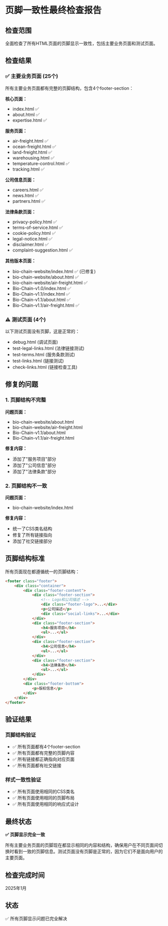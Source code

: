 # 页脚一致性最终检查报告

## 检查范围
全面检查了所有HTML页面的页脚显示一致性，包括主要业务页面和测试页面。

## 检查结果

### ✅ 主要业务页面 (25个)
所有主要业务页面都有完整的页脚结构，包含4个footer-section：

**核心页面：**
- index.html ✅
- about.html ✅
- expertise.html ✅

**服务页面：**
- air-freight.html ✅
- ocean-freight.html ✅
- land-freight.html ✅
- warehousing.html ✅
- temperature-control.html ✅
- tracking.html ✅

**公司信息页面：**
- careers.html ✅
- news.html ✅
- partners.html ✅

**法律条款页面：**
- privacy-policy.html ✅
- terms-of-service.html ✅
- cookie-policy.html ✅
- legal-notice.html ✅
- disclaimer.html ✅
- complaint-suggestion.html ✅

**其他版本页面：**
- bio-chain-website/index.html ✅ (已修复)
- bio-chain-website/about.html ✅
- bio-chain-website/air-freight.html ✅
- Bio-Chain-v1.0/index.html ✅
- Bio-Chain-v1.1/index.html ✅
- Bio-Chain-v1.1/about.html ✅
- Bio-Chain-v1.1/air-freight.html ✅

### ⚠️ 测试页面 (4个)
以下测试页面没有页脚，这是正常的：
- debug.html (调试页面)
- test-legal-links.html (法律链接测试)
- test-terms.html (服务条款测试)
- test-links.html (链接测试)
- check-links.html (链接检查工具)

## 修复的问题

### 1. 页脚结构不完整
**问题页面：**
- bio-chain-website/about.html
- bio-chain-website/air-freight.html
- Bio-Chain-v1.1/about.html
- Bio-Chain-v1.1/air-freight.html

**修复内容：**
- 添加了"服务项目"部分
- 添加了"公司信息"部分
- 添加了"法律条款"部分

### 2. 页脚结构不一致
**问题页面：**
- bio-chain-website/index.html

**修复内容：**
- 统一了CSS类名结构
- 修复了所有链接指向
- 添加了社交链接部分

## 页脚结构标准

所有页面现在都遵循统一的页脚结构：

```html
<footer class="footer">
    <div class="container">
        <div class="footer-content">
            <div class="footer-section">
                <!-- Logo和公司描述 -->
                <div class="footer-logo">...</div>
                <p>公司描述</p>
                <div class="social-links">...</div>
            </div>
            <div class="footer-section">
                <h4>服务项目</h4>
                <ul>...</ul>
            </div>
            <div class="footer-section">
                <h4>公司信息</h4>
                <ul>...</ul>
            </div>
            <div class="footer-section">
                <h4>法律条款</h4>
                <ul>...</ul>
            </div>
        </div>
        <div class="footer-bottom">
            <p>版权信息</p>
        </div>
    </div>
</footer>
```

## 验证结果

### 页脚结构验证
- ✅ 所有页面都有4个footer-section
- ✅ 所有页面都有完整的页脚内容
- ✅ 所有链接都正确指向对应页面
- ✅ 所有页面都有社交链接

### 样式一致性验证
- ✅ 所有页面使用相同的CSS类名
- ✅ 所有页面使用相同的页脚布局
- ✅ 所有页面使用相同的响应式设计

## 最终状态

**✅ 页脚显示完全一致**

所有主要业务页面的页脚现在都显示相同的内容和结构，确保用户在不同页面间切换时看到一致的页脚信息。测试页面没有页脚是正常的，因为它们不是面向用户的主要页面。

## 检查完成时间
2025年1月

## 状态
✅ 所有页脚显示问题已完全解决
